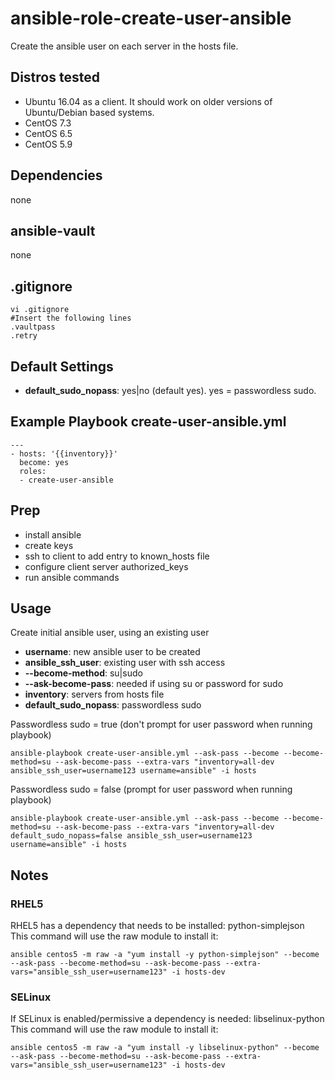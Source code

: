 # ansible-role-create-user-ansible

Create the ansible user on each server in the hosts file.


Distros tested
------------

* Ubuntu 16.04 as a client. It should work on older versions of Ubuntu/Debian based systems.
* CentOS 7.3
* CentOS 6.5
* CentOS 5.9


Dependencies
------------

none

ansible-vault
------------

none

.gitignore
------------

```
vi .gitignore
#Insert the following lines
.vaultpass
.retry
```


Default Settings
------------

- **default_sudo_nopass**: yes|no (default yes). yes = passwordless sudo.


Example Playbook create-user-ansible.yml
------------

```
---
- hosts: '{{inventory}}'
  become: yes
  roles:
  - create-user-ansible
```


Prep
------------

- install ansible
- create keys
- ssh to client to add entry to known_hosts file
- configure client server authorized_keys
- run ansible commands

Usage
------------

Create initial ansible user, using an existing user

- **username**: new ansible user to be created
- **ansible_ssh_user**: existing user with ssh access
- **--become-method**: su|sudo
- **--ask-become-pass**: needed if using su or password for sudo
- **inventory**: servers from hosts file
- **default_sudo_nopass**: passwordless sudo


Passwordless sudo = true (don't prompt for user password when running playbook)
```
ansible-playbook create-user-ansible.yml --ask-pass --become --become-method=su --ask-become-pass --extra-vars "inventory=all-dev ansible_ssh_user=username123 username=ansible" -i hosts
```

Passwordless sudo = false (prompt for user password when running playbook)
```
ansible-playbook create-user-ansible.yml --ask-pass --become --become-method=su --ask-become-pass --extra-vars "inventory=all-dev default_sudo_nopass=false ansible_ssh_user=username123 username=ansible" -i hosts
```


## Notes
### RHEL5
RHEL5 has a dependency that needs to be installed: python-simplejson  
This command will use the raw module to install it:
```
ansible centos5 -m raw -a "yum install -y python-simplejson" --become --ask-pass --become-method=su --ask-become-pass --extra-vars="ansible_ssh_user=username123" -i hosts-dev
```

### SELinux
If SELinux is enabled/permissive a dependency is needed: libselinux-python  
This command will use the raw module to install it:
```
ansible centos5 -m raw -a "yum install -y libselinux-python" --become --ask-pass --become-method=su --ask-become-pass --extra-vars="ansible_ssh_user=username123" -i hosts-dev
```
